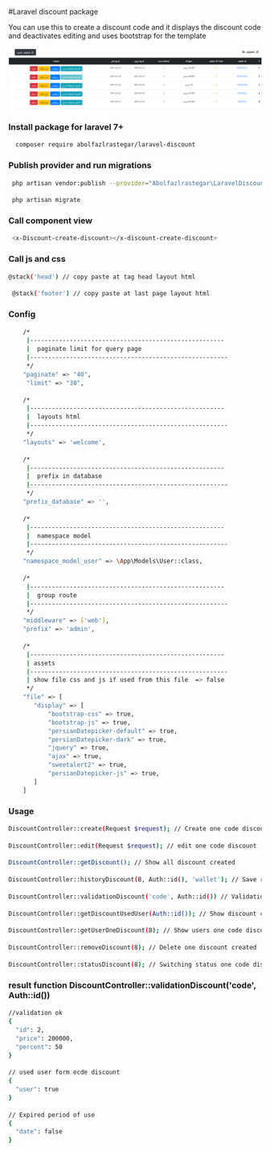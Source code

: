 #Laravel discount package

You can use this to create a discount code and it displays the discount code and deactivates editing and uses bootstrap for the template

![alt text](https://github.com/abolfazlrastegar/laravel-discount/blob/main/discount.png?raw=true)
### Install package for laravel 7+
```bash
  composer require abolfazlrastegar/laravel-discount
````

### Publish provider and run migrations
```bash
 php artisan vendor:publish --provider="Abolfazlrastegar\LaravelDiscount\Provider\DiscountServiceProvider" --force 
 
 php artisan migrate
```

### Call component view
```bash
 <x-Discount-create-discount></x-discount-create-discount>  
```
### Call js and css
```bash
@stack('head') // copy paste at tag head layout html  

 @stack('footer') // copy paste at last page layout html
```
### Config 
```bash
    /*
     |------------------------------------------------------
     |  paginate limit for query page
     |-------------------------------------------------------
     */
    "paginate" => "40",
     "limit" => "30",

    /*
     |------------------------------------------------------
     |  layouts html
     |-------------------------------------------------------
     */
    "layouts" => 'welcome',

    /*
     |------------------------------------------------------
     |  prefix in database
     |-------------------------------------------------------
     */
    "prefix_database" => '',

    /*
     |------------------------------------------------------
     |  namespace model
     |-------------------------------------------------------
     */
    "namespace_model_user" => \App\Models\User::class,

    /*
     |------------------------------------------------------
     |  group route
     |-------------------------------------------------------
     */
    "middleware" => ['web'],
    "prefix" => 'admin',

    /*
     |------------------------------------------------------
     | assets
     |-------------------------------------------------------
     | show file css and js if used from this file  => false
     */
    "file" => [
       "display" => [
           "bootstrap-css" => true,
           "bootstrap-js" => true,
           "persianDatepicker-default" => true,
           "persianDatepicker-dark" => true,
           "jquery" => true,
           "ajax" => true,
           "sweetalert2" => true,
           "persianDatepicker-js" => true,
       ]
    ]
```
### Usage
```bash
DiscountController::create(Request $request); // Create one code discount 

DiscountController::edit(Request $request); // edit one code discount

DiscountController::getDiscount(); // Show all discount created

DiscountController::historyDiscount(8, Auth::id(), 'wallet'); // Save report used discount codes

DiscountController::validationDiscount('code', Auth::id()) // Validation discount code used user

DiscountController::getDiscountUsedUser(Auth::id()); // Show discount codes one user used

DiscountController::getUserOneDiscount(8); // Show users one code discount used

DiscountController::removeDiscount(8); // Delete one discount created

DiscountController::statusDiscount(8); // Switching status one code discount
```

### result function DiscountController::validationDiscount('code', Auth::id())
```bash
//validation ok
{
  "id": 2,
  "price": 200000,
  "percent": 50
}

// used user form ecde discount
{
  "user": true
}

// Expired period of use
{
  "date": false
}
```

